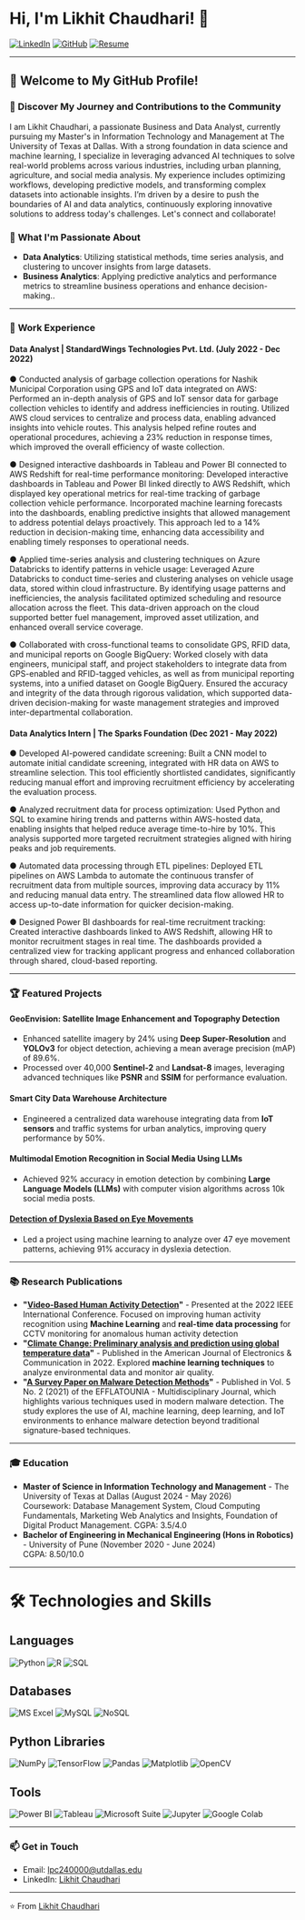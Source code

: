 # Hi, I'm Likhit Chaudhari! 👋

[![LinkedIn](https://img.shields.io/badge/-LinkedIn-blue?style=flat-square&logo=Linkedin&logoColor=white&link=https://www.linkedin.com/in/likhitchaudhari)](https://www.linkedin.com/in/likhitchaudhari) 
[![GitHub](https://img.shields.io/badge/-GitHub-333?style=flat-square&logo=GitHub&logoColor=white&link=https://github.com/WatchEcho)](https://github.com/WatchEcho) 
[![Resume](https://img.shields.io/badge/-Resume-red?style=flat-square&logo=adobeacrobatreader&logoColor=white)](https://github.com/parthgawande/parthgawande/raw/main/Resume.pdf)


---

## 🌟 Welcome to My GitHub Profile!

### 📝 Discover My Journey and Contributions to the Community

I am Likhit Chaudhari, a passionate Business and Data Analyst, currently pursuing my Master's in Information Technology and Management at The University of Texas at Dallas. With a strong foundation in data science and machine learning, I specialize in leveraging advanced AI techniques to solve real-world problems across various industries, including urban planning, agriculture, and social media analysis. My experience includes optimizing workflows, developing predictive models, and transforming complex datasets into actionable insights. I’m driven by a desire to push the boundaries of AI and data analytics, continuously exploring innovative solutions to address today's challenges. Let's connect and collaborate!


### 🚀 **What I'm Passionate About**
- **Data Analytics**: Utilizing statistical methods, time series analysis, and clustering to uncover insights from large datasets.
- **Business Analytics**: Applying predictive analytics and performance metrics to streamline business operations and enhance decision-making..
  

---

### 💼 **Work Experience**

#### **Data Analyst | StandardWings Technologies Pvt. Ltd. (July 2022 - Dec 2022)**
● Conducted analysis of garbage collection operations for Nashik Municipal Corporation using GPS and IoT data integrated on AWS: Performed an in-depth analysis of GPS and IoT sensor data for garbage collection vehicles to identify and address inefficiencies in routing. Utilized AWS cloud services to centralize and process data, enabling advanced insights into vehicle routes. This analysis helped refine routes and operational procedures, achieving a 23% reduction in response times, which improved the overall efficiency of waste collection.

● Designed interactive dashboards in Tableau and Power BI connected to AWS Redshift for real-time performance monitoring: Developed interactive dashboards in Tableau and Power BI linked directly to AWS Redshift, which displayed key operational metrics for real-time tracking of garbage collection vehicle performance. Incorporated machine learning forecasts into the dashboards, enabling predictive insights that allowed management to address potential delays proactively. This approach led to a 14% reduction in decision-making time, enhancing data accessibility and enabling timely responses to operational needs.

● Applied time-series analysis and clustering techniques on Azure Databricks to identify patterns in vehicle usage: Leveraged Azure Databricks to conduct time-series and clustering analyses on vehicle usage data, stored within cloud infrastructure. By identifying usage patterns and inefficiencies, the analysis facilitated optimized scheduling and resource allocation across the fleet. This data-driven approach on the cloud supported better fuel management, improved asset utilization, and enhanced overall service coverage.

● Collaborated with cross-functional teams to consolidate GPS, RFID data, and municipal reports on Google BigQuery: Worked closely with data engineers, municipal staff, and project stakeholders to integrate data from GPS-enabled and RFID-tagged vehicles, as well as from municipal reporting systems, into a unified dataset on Google BigQuery. Ensured the accuracy and integrity of the data through rigorous validation, which supported data-driven decision-making for waste management strategies and improved inter-departmental collaboration.

#### **Data Analytics Intern | The Sparks Foundation (Dec 2021 - May 2022)**
● Developed AI-powered candidate screening: Built a CNN model to automate initial candidate screening, integrated with HR data on AWS to streamline selection. This tool efficiently shortlisted candidates, significantly reducing manual effort and improving recruitment efficiency by accelerating the evaluation process.

● Analyzed recruitment data for process optimization: Used Python and SQL to examine hiring trends and patterns within AWS-hosted data, enabling insights that helped reduce average time-to-hire by 10%. This analysis supported more targeted recruitment strategies aligned with hiring peaks and job requirements.

● Automated data processing through ETL pipelines: Deployed ETL pipelines on AWS Lambda to automate the continuous transfer of recruitment data from multiple sources, improving data accuracy by 11% and reducing manual data entry. The streamlined data flow allowed HR to access up-to-date information for quicker decision-making.

● Designed Power BI dashboards for real-time recruitment tracking: Created interactive dashboards linked to AWS Redshift, allowing HR to monitor recruitment stages in real time. The dashboards provided a centralized view for tracking applicant progress and enhanced collaboration through shared, cloud-based reporting.

---

### 🏆 **Featured Projects**

#### GeoEnvision: Satellite Image Enhancement and Topography Detection
- Enhanced satellite imagery by 24% using **Deep Super-Resolution** and **YOLOv3** for object detection, achieving a mean average precision (mAP) of 89.6%.
- Processed over 40,000 **Sentinel-2** and **Landsat-8** images, leveraging advanced techniques like **PSNR** and **SSIM** for performance evaluation.

#### Smart City Data Warehouse Architecture
- Engineered a centralized data warehouse integrating data from **IoT sensors** and traffic systems for urban analytics, improving query performance by 50%.

#### Multimodal Emotion Recognition in Social Media Using LLMs
- Achieved 92% accuracy in emotion detection by combining **Large Language Models (LLMs)** with computer vision algorithms across 10k social media posts.

#### [Detection of Dyslexia Based on Eye Movements](https://github.com/parthgawande/Detection-of-Dyslexia-based-on-eye-movements)
- Led a project using machine learning to analyze over 47 eye movement patterns, achieving 91% accuracy in dyslexia detection.

---

### 📚 **Research Publications**

- **"[Video-Based Human Activity Detection](https://github.com/parthgawande/Video-Based-Human-Activity-Detection)"** - Presented at the 2022 IEEE International Conference. Focused on improving human activity recognition using **Machine Learning** and **real-time data processing** for CCTV monitoring for anomalous human activity detection
- **"[Climate Change: Preliminary analysis and prediction using global temperature data](https://github.com/parthgawande/Climate-Change-Preliminary-analysis-and-prediction-using-global-temperature-data.)"** - Published in the American Journal of Electronics & Communication in 2022. Explored **machine learning techniques** to analyze environmental data and monitor air quality.
- **"[A Survey Paper on Malware Detection Methods](https://github.com/parthgawande/A-Survey-Paper-on-Malware-Detection-methods)"** - Published in Vol. 5 No. 2 (2021) of the EFFLATOUNIA - Multidisciplinary Journal, which highlights various techniques used in modern malware detection. The study explores the use of AI, machine learning, deep learning, and IoT environments to enhance malware detection beyond traditional signature-based techniques.

---

### 🎓 **Education**

- **Master of Science in Information Technology and Management** - The University of Texas at Dallas (August 2024 - May 2026)  
  Coursework: Database Management System, Cloud Computing Fundamentals, Marketing Web Analytics and Insights, Foundation of Digital Product Management. 
  CGPA: 3.5/4.0
- **Bachelor of Engineering in Mechanical Engineering (Hons in Robotics)** - University of Pune (November 2020 - June 2024)  
  CGPA: 8.50/10.0

---

# 🛠️ Technologies and Skills

## Languages
![Python](https://img.shields.io/badge/Python-3776AB?style=for-the-badge&logo=python&logoColor=white) ![R](https://img.shields.io/badge/R-276DC3?style=for-the-badge&logo=r&logoColor=white) ![SQL](https://img.shields.io/badge/SQL-4479A1?style=for-the-badge&logo=postgresql&logoColor=white)

## Databases
![MS Excel](https://img.shields.io/badge/Microsoft_Excel-217346?style=for-the-badge&logo=microsoftexcel&logoColor=white) ![MySQL](https://img.shields.io/badge/MySQL-4479A1?style=for-the-badge&logo=mysql&logoColor=white) ![NoSQL](https://img.shields.io/badge/NoSQL-005571?style=for-the-badge&logo=nosql&logoColor=white)

## Python Libraries
![NumPy](https://img.shields.io/badge/NumPy-013243?style=for-the-badge&logo=numpy&logoColor=white) ![TensorFlow](https://img.shields.io/badge/TensorFlow-FF6F00?style=for-the-badge&logo=tensorflow&logoColor=white) ![Pandas](https://img.shields.io/badge/Pandas-150458?style=for-the-badge&logo=pandas&logoColor=white) ![Matplotlib](https://img.shields.io/badge/Matplotlib-000000?style=for-the-badge&logo=matplotlib&logoColor=white) ![OpenCV](https://img.shields.io/badge/OpenCV-5C3EE8?style=for-the-badge&logo=opencv&logoColor=white)

## Tools
![Power BI](https://img.shields.io/badge/PowerBI-F2C811?style=for-the-badge&logo=powerbi&logoColor=black) ![Tableau](https://img.shields.io/badge/Tableau-E97627?style=for-the-badge&logo=tableau&logoColor=white) ![Microsoft Suite](https://img.shields.io/badge/Microsoft%20Suite-0078D4?style=for-the-badge&logo=microsoft&logoColor=white) ![Jupyter](https://img.shields.io/badge/Jupyter-F37626?style=for-the-badge&logo=jupyter&logoColor=white) ![Google Colab](https://img.shields.io/badge/Colab-F9AB00?style=for-the-badge&logo=googlecolab&logoColor=white)



---

### 📫 **Get in Touch**

- Email: [lpc240000@utdallas.edu](mailto:lpc240000@utdallas.edu)
- LinkedIn: [Likhit Chaudhari](https://www.linkedin.com/in/likhitchaudhari)

---

⭐️ From [Likhit Chaudhari](https://github.com/WatchEcho)
